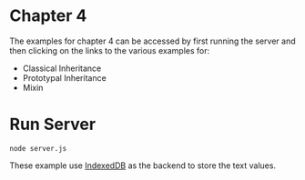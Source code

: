 # Chapter 4

The examples for chapter 4 can be accessed by first running the server and then clicking on the links to the various examples for:
- Classical Inheritance
- Prototypal Inheritance
- Mixin

# Run Server
`node server.js`

These example use [IndexedDB](https://developer.mozilla.org/en-US/docs/Web/API/IndexedDB_API) as the backend to store the text values.